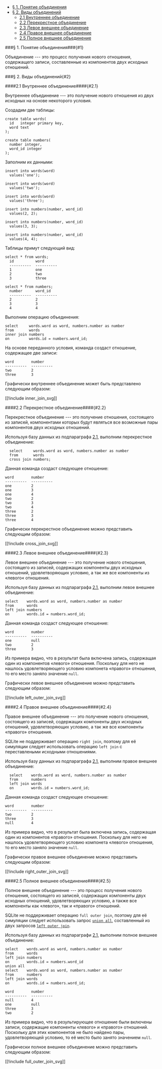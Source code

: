 
* [&sect; 1. Понятие объединения](#1)
* [&sect; 2. Виды объединений](#2)
  * [2.1 Внутреннее объединение](#2.1)
  * [2.2 Перекрестное объединение](#2.2)
  * [2.3 Левое внешнее объединение](#2.3)
  * [2.4 Правое внешнее объединение](#2.4)
  * [2.5 Полное внешнее объединение](#2.5)

###&sect; 1. Понятие объединения###{#1}

Объядинение --- это процесс получения нового отношения, содержащего записи, составленные из компонентов двух исходных отношений.

###&sect; 2. Виды объединений{#2}

####2.1 Внутреннее объединение####{#2.1}

Внутреннее объединение --- это получение нового отношения из двух исходных на основе некоторого условия.

Создадим две таблицы:

~~~{: lang=sqlite}
create table words(
  id   integer primary key,
  word text
);

create table numbers(
  number integer,
  word_id integer
);
~~~

Заполним их данными:

~~~{: lang=sqlite}
insert into words(word)
  values('one');

insert into words(word)
  values('two');

insert into words(word)
  values('three');

insert into numbers(number, word_id)
  values(2, 2);

insert into numbers(number, word_id)
  values(3, 3);

insert into numbers(number, word_id)
  values(4, 4);
~~~

Таблицы примут следующий вид:

~~~{: lang=sqlite}
select * from words;
  id          word      
  ----------  ----------
  1           one       
  2           two       
  3           three     

select * from numbers;
  number      word_id   
  ----------  ----------
  2           2         
  3           3         
  4           4         
~~~

Выполним операцию объединения:

~~~{: lang=sqlite}
select     words.word as word, numbers.number as number
from       words
inner join numbers
on         words.id = numbers.word_id;
~~~

На основе переданного условия, команда создаст отношение, содержащее две записи:

~~~{: lang=sqlite}
word        number    
----------  ----------
two         2         
three       3         
~~~

Графически внутреннее объединение может быть представлено следующим образом:

[[!include inner_join_svg]]

####2.2 Перекрестное объединение####{#2.2}

Перекрестное объединение --- это получение отношения, состоящего из записей, компонентами которых будут являться все возможные пары компонентов двух исходных отношений.

Используя базу данных из подпараграфа [2.1](#2.1), выполним перекрестное объединение:

~~~{: lang=sqlite}
  select     words.word as word, numbers.number as number
  from       words
  cross join numbers;
~~~

Данная команда создаст следующее отношение:

~~~{: lang=sqlite}
word        number    
----------  ----------
one         2         
one         3         
one         4         
two         2         
two         3         
two         4         
three       2         
three       3         
three       4         
~~~

Графически перекрестное объединение можно представить следующим образом:

[[!include cross_join_svg]]

####2.3 Левое внешнее объединение####{#2.3}

Левое внешнее объединение --- это получение нового отношения, состоящего из записей, содержащих компоненты двух исходных отношений, удовлетворяющих условию, а так же все компоненты из &laquo;левого&laquo; отношения.

Используя базу данных из подпараграфа [2.1](#2.1), выполним левое внешнее объединение:

~~~{: lang=sqlite}
select    words.word as word, numbers.number as number
from      words
left join numbers
on        words.id = numbers.word_id;
~~~

Данная команда создаст следующее отношение:

~~~{: lang=sqlite}
word        number    
----------  ----------
one         null      
two         2         
three       3         
~~~

Из примера видно, что в результат была включена запись, содержащая один из компонентов &laquo;левого&raquo; отношения. Поскольку для него не нашлось удовлетворяющего условию компонета &laquo;правого&raquo; отношения, то его место заняло значение `null`.

Графически левое внешнее объединение можно представить следующим образом:

[[!include left_outer_join_svg]]

####2.4 Правое внешнее объединение####{#2.4}

Правое внешнее объединение --- это получение нового отношения, состоящего из записей, содержащих компоненты двух исходных отношений, удовлетворяющих условию, а так же все компоненты &laquo;правого&raquo; отношения.

SQLite не поддерживает операцию `right join`, поэтому для её симуляции следует использовать операцию `left join` с переставлеными исходными отношениями.

Используя базу данных из подпараграфа [2.1](#2.1), выполним правое внешнее объединение:

~~~{: lang=sqlite}
  select    words.word as word, numbers.number as number
  from      numbers
  left join words
  on        words.id = numbers.word_id;
~~~

Данная команда создаст следующее отношение:

~~~{: lang=sqlite}
word        number    
----------  ----------
two         2         
three       3         
null        4         
~~~

Из примера видно, что в результат была включена запись, содержащая один из компонентов &laquo;правого&raquo; отношения. Поскольку для него не нашлось удовлетворяющего условию компонета &laquo;левого&raquo; отношения, то его место заняло значение `null`.

Графически правое внешнее объединение можно представить следующим образом:

[[!include right_outer_join_svg]]

####2.5 Полное внешнее объединение####{#2.5}

Полное внешнее объединение --- это процесс получения нового отношения, состоящего из записей, содержащих компоненты двух исходных отношений, удовлетворяющих условию, а также все компоненты как &laquo;левого&raquo;, так и &laquo;правого&raquo; отношений.

SQLite не поддерживает операцию `full outer join`, поэтому для её симуляции следует использовать запрос [`union all`](/sql/show/Составные+запросы#1.2), составленный из двух запросов [`left outer join`](#2.3).

Используя базу данных из подпараграфи [2.1](#2.1), выполним полное внешнее объединение:

~~~{: lang=sqlite}
select    words.word as word, numbers.number as number
from      words
left join numbers
on        words.id = numbers.word_id
union all
select    words.word as word, numbers.number as number
from      numbers
left join words
on        words.id = numbers.word_id;
~~~

~~~{: lang=sqlite}
word        number    
----------  ----------
null        4         
one         null      
three       3         
two         2         
~~~

Из примера видно, что в результирующее отношение были включены записи, содержащие компоненты &laquo;левого&raquo; и &laquo;правого&raquo; отношений. Поскольку для этих компонентов не было найдено пары, удовлетворяющей условию, то её место было занято значением `null`.

Графически полное внешнее объединение можно представить следующим образом:

[[!include full_outer_join_svg]]

